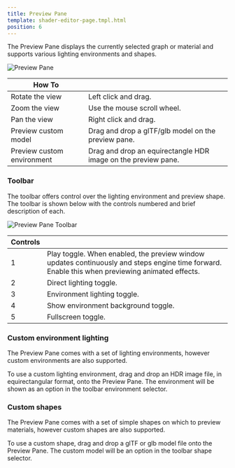 ```yaml
---
title: Preview Pane
template: shader-editor-page.tmpl.html
position: 6
---
```


The Preview Pane displays the currently selected graph or material and supports various lighting environments and shapes.

![Preview Pane][1]

| How To |  |
|---|---|
| Rotate the view | Left click and drag. |
| Zoom the view | Use the mouse scroll wheel. |
| Pan the view | Right click and drag. |
| Preview custom model | Drag and drop a glTF/glb model on the preview pane. |
| Preview custom environment | Drag and drop an equirectangle HDR image on the preview pane. |

### Toolbar

The toolbar offers control over the lighting environment and preview shape. The toolbar is shown below with the controls numbered and brief description of each.

![Preview Pane Toolbar][2]

| Controls | |
|---|---|
| 1 | Play toggle. When enabled, the preview window updates continuously and steps engine time forward. Enable this when previewing animated effects.
| 2 | Direct lighting toggle. |
| 3 | Environment lighting toggle. |
| 4 | Show environment background toggle. |
| 5 | Fullscreen toggle. |

### Custom environment lighting

The Preview Pane comes with a set of lighting environments, however custom environments are also supported.

To use a custom lighting environment, drag and drop an HDR image file, in equirectangular format, onto the Preview Pane. The environment will be shown as an option in the toolbar environment selector.

### Custom shapes

The Preview Pane comes with a set of simple shapes on which to preview materials, however custom shapes are also supported.

To use a custom shape, drag and drop a glTF or glb model file onto the Preview Pane. The custom model will be an option in the toolbar shape selector.

[1]: /images/shader-editor/preview-pane.png
[2]: /images/shader-editor/preview-pane-toolbar.png
